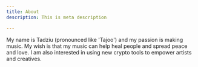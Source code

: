 ```yaml
---
title: About
description: This is meta description

---
```

My name is Tadziu (pronounced like 'Tajoo') and my passion is making music. My wish is that my music can help heal people and spread peace and love. I am also interested in using new crypto tools to empower artists and creatives.